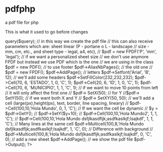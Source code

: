 # pdfphp
a pdf file for php

This is what it used to go before changes

<?php
    // use templte.php to call connection
    // we'll include the template
    include('template.php');
    require('conection.php');

    // query
    $query="SELECT e.estado, m.id_municipio, m.municipio FROM t_municipio AS m INNER JOIN t_estado AS e ON m.id_estado-e.id_estado";
    $resultado = $mysqli->query($query);
    
    // in this way we create the pdf file
    // this can also receive parameters which are: sheet linear (P - portane o L - landscape
    // size - mm, cm, etc., and sheet type - legal, a4, etc), 
    // $pdf = new FPDF('P', 'mm', 'legal');

    // if we want a personalized sheet size
    // we don't use anymore FPDF but instead we use PDF which is the one
    // we are using in the class
    $pdf = new PDF();
    // to use footer
    $pdf->AliasNbPages();

    // the old one
    // $pdf = new FPDF();
    $pdf->AddPage();
    // letters
    $pdf->Setfont('Arial', 'B', 12);
    // we'll add some headers
    $pdf->SetFillColor(232,232,232);
    $pdf->Cell(70, 6, 'ESTADO', 1, 0, 'C', 1);
    $pdf->Cell(20, 6, 'ID', 1, 0, 'C', 1);
    $pdf->Cell(70, 6, 'MUNICIPIO', 1, 1, 'C', 1);

    // if we want to move 10 points from left
    // it will only affect the first one
    // $pdf-> SetX(50);
    // for Y 
    //$pdf-> SetY(50);

    // if we want both X and Y
    // $pdf-> SetXY(50, 50);
    // we'll add a cell (large(px),height(px), text, border, line spacing, lineary)
    // $pdf->Cell(100,10,'Hola Mundo', 0, 1, 'C');
    // If we want the cell be dynamic
    // $y = $pdf->GetY();
    // $pdf->SetY($y+10);
    // $pdf->Cell(100,10,'Hola Mundo2', 1, 1, 'C');
    // $pdf->Cell(100,10,'Hola Mundo dsfjlkasdfljk;asdfkaslkjf;lsajkdf', 1, 1, 'C');
    // Many lines at the same cell
    $pdf->Multicell(100,8,'Hola Mundo dsfjlkasdfljk;asdfkaslkjf;lsajkdf', 1, 'C', 0);
    // Difference with background
    // $pdf->Multicell(100,8,'Hola Mundo dsfjlkasdfljk;asdfkaslkjf;lsajkdf', 0, 'C', 0);

    // add a new sheet
    $pdf->AddPage();

    // we show the pdf file
    $pdf->Output();
?>

